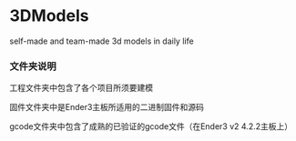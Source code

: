 # 3DModels
self-made and team-made 3d models in daily life



### 文件夹说明

工程文件夹中包含了各个项目所须要建模

固件文件夹中是Ender3主板所适用的二进制固件和源码

gcode文件夹中包含了成熟的已验证的gcode文件（在Ender3 v2 4.2.2主板上）